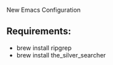  New Emacs Configuration
 
 ## Requirements:
 - brew install ripgrep
 - brew install the_silver_searcher
